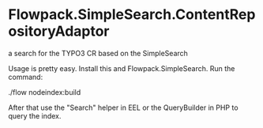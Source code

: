 Flowpack.SimpleSearch.ContentRepositoryAdaptor
==============================================

a search for the TYPO3 CR based on the SimpleSearch

Usage is pretty easy. Install this and Flowpack.SimpleSearch.
Run the command:

./flow nodeindex:build

After that use the "Search" helper in EEL or the QueryBuilder in PHP to query the index.
